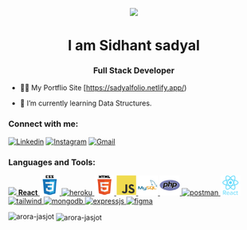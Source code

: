 <p align="center"><img src="https://i.imgur.com/A6bWGFl.gif"/></p>

<h1 align="center"> I am Sidhant sadyal</h1>
<h3 align="center">Full Stack Developer</h3>


- 👨‍💻 My Portflio Site [https://sadyalfolio.netlify.app/)

- 🌱 I’m currently learning Data Structures.


<h3 align="left">Connect with me:</h3>


[![Linkedin](https://img.shields.io/badge/-LinkedIn-blue?style=flat&logo=Linkedin&logoColor=white)](https://www.linkedin.com/in/sidhant-sadyal-233933237/)
[![Instagram](https://img.shields.io/badge/-Instagram-c13584?style=flat&labelColor=c13584&logo=instagram&logoColor=white)](https://www.instagram.com/sidhant0225s/)
[![Gmail](https://img.shields.io/badge/-Gmail-c14438?style=flat&logo=Gmail&logoColor=white)](mailto:sadyalofficial@gmail.com)



<h3 align="left">Languages and Tools:</h3>
<p align="left"> <a href="https://getbootstrap.com" target="_blank"> <img height="30" src="https://www.flaticon.com/svg/static/icons/svg/919/919851.svg"/> <strong> React</strong>  </a> <a href="https://www.w3schools.com/css/" target="_blank"> <img src="https://raw.githubusercontent.com/devicons/devicon/master/icons/css3/css3-original-wordmark.svg" alt="css3" width="40" height="40"/> <a href="https://heroku.com" target="_blank"> <img src="https://www.vectorlogo.zone/logos/heroku/heroku-icon.svg" alt="heroku" width="40" height="40"/> </a> <a href="https://www.w3.org/html/" target="_blank"> <img src="https://raw.githubusercontent.com/devicons/devicon/master/icons/html5/html5-original-wordmark.svg" alt="html5" width="40" height="40"/> </a> <a href="https://developer.mozilla.org/en-US/docs/Web/JavaScript" target="_blank"> <img src="https://raw.githubusercontent.com/devicons/devicon/master/icons/javascript/javascript-original.svg" alt="javascript" width="40" height="40"/> </a> <a href="https://www.mysql.com/" target="_blank"> <img src="https://raw.githubusercontent.com/devicons/devicon/master/icons/mysql/mysql-original-wordmark.svg" alt="mysql" width="40" height="40"/> </a> <a href="https://www.php.net" target="_blank"> <img src="https://raw.githubusercontent.com/devicons/devicon/master/icons/php/php-original.svg" alt="php" width="40" height="40"/> </a> <a href="https://postman.com" target="_blank"> <img src="https://www.vectorlogo.zone/logos/getpostman/getpostman-icon.svg" alt="postman" width="40" height="40"/> </a> <a href="https://reactjs.org/" target="_blank"> <img src="https://raw.githubusercontent.com/devicons/devicon/master/icons/react/react-original-wordmark.svg" alt="react" width="40" height="40"/> </a> <a href="https://tailwindcss.com/" target="_blank"> <img src="https://www.vectorlogo.zone/logos/tailwindcss/tailwindcss-icon.svg" alt="tailwind" width="40" height="40"/> </a> <a href="https://www.mongodb.com/" target="_blank"> <img src="https://www.vectorlogo.zone/logos/mongodb/mongodb-icon.svg" alt="mongodb" width="40" height="40"/> </a> <a href="https://www.expressjs.com/" target="_blank"> <img src="https://www.vectorlogo.zone/logos/expressjs/expressjs-icon.svg" alt="expressjs" width="40" height="40"/> </a> <a href="https://www.figma.com/" target="_blank"> <img src="https://www.vectorlogo.zone/logos/figma/figma-icon.svg" alt="figma" width="40" height="40"/> </a> </p>

<p><img align="left" src="https://github-readme-stats.vercel.app/api/top-langs?username=Sid0225s&show_icons=true&locale=en&layout=compact" alt="arora-jasjot" /></p>

<p>&nbsp;<img align="center" src="https://github-readme-stats.vercel.app/api?username=Sid0225s&show_icons=true&locale=en" alt="arora-jasjot" /></p>
